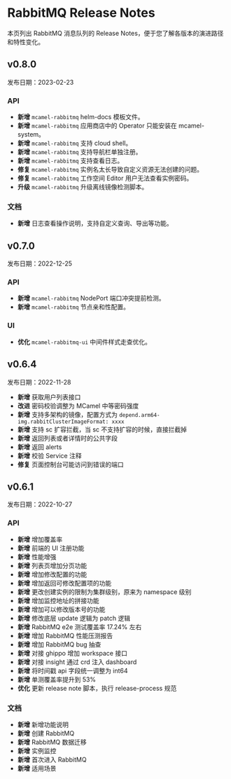 # RabbitMQ Release Notes

本页列出 RabbitMQ 消息队列的 Release Notes，便于您了解各版本的演进路径和特性变化。

## v0.8.0

发布日期：2023-02-23

### API

- **新增** `mcamel-rabbitmq` helm-docs 模板文件。
- **新增** `mcamel-rabbitmq` 应用商店中的 Operator 只能安装在 mcamel-system。
- **新增** `mcamel-rabbitmq` 支持 cloud shell。
- **新增** `mcamel-rabbitmq` 支持导航栏单独注册。
- **新增** `mcamel-rabbitmq` 支持查看日志。
- **修复** `mcamel-rabbitmq` 实例名太长导致自定义资源无法创建的问题。
- **修复** `mcamel-rabbitmq` 工作空间 Editor 用户无法查看实例密码。
- **升级** `mcamel-rabbitmq` 升级离线镜像检测脚本。  

### 文档

- **新增** 日志查看操作说明，支持自定义查询、导出等功能。

## v0.7.0

发布日期：2022-12-25

### API

- **新增** `mcamel-rabbitmq` NodePort 端口冲突提前检测。
- **新增** `mcamel-rabbitmq` 节点亲和性配置。

### UI

- **优化** `mcamel-rabbitmq-ui` 中间件样式走查优化。  

## v0.6.4

发布日期：2022-11-28

- **新增** 获取用户列表接口
- **改进** 密码校验调整为 MCamel 中等密码强度
- **新增** 支持多架构的镜像，配置方式为 `depend.arm64-img.rabbitClusterImageFormat: xxxx`
- **新增** 支持 sc 扩容拦截，当 sc 不支持扩容的时候，直接拦截掉
- **新增** 返回列表或者详情时的公共字段
- **新增** 返回 alerts
- **新增** 校验 Service 注释
- **修复** 页面控制台可能访问到错误的端口

## v0.6.1

发布日期：2022-10-27

### API

- **新增** 增加覆盖率
- **新增** 前端的 UI 注册功能
- **新增** 性能增强
- **新增** 列表页增加分页功能
- **新增** 增加修改配置的功能
- **新增** 增加返回可修改配置项的功能
- **新增** 更改创建实例的限制为集群级别，原来为 namespace 级别
- **新增** 增加监控地址的拼接功能
- **新增** 增加可以修改版本号的功能
- **新增** 修改底层 update 逻辑为 patch 逻辑
- **新增** RabbitMQ e2e 测试覆盖率 17.24% 左右
- **新增** 增加 RabbitMQ 性能压测报告
- **新增** 增加 RabbitMQ bug 抽查
- **新增** 对接 ghippo 增加 workspace 接口
- **新增** 对接 insight 通过 crd 注入 dashboard
- **新增** 将时间戳 api 字段统一调整为 int64
- **新增** 单测覆盖率提升到 53%
- **优化** 更新 release note 脚本，执行 release-process 规范

### 文档

- **新增** 新增功能说明
- **新增** 创建 RabbitMQ
- **新增** RabbitMQ 数据迁移
- **新增** 实例监控
- **新增** 首次进入 RabbitMQ
- **新增** 适用场景
